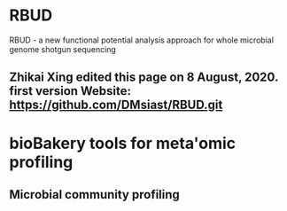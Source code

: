 # RBUD
RBUD - a new functional potential analysis approach for whole microbial genome shotgun sequencing

Zhikai Xing edited this page on 8 August, 2020. first version
**Website: https://github.com/DMsiast/RBUD.git**
------------------------------------------------------------------------




**bioBakery tools for meta'omic profiling**
===========================================

## **Microbial community profiling**
